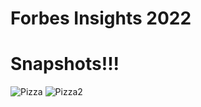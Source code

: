 # Forbes Insights 2022
# Snapshots!!!
![Pizza]([https://github.com/rajpmore/Forbes-Insights-2022/Screenshot1.png](https://github.com/rajpmore/Forbes-Insights-2022/blob/main/Screenshot%201.png)https://github.com/rajpmore/Forbes-Insights-2022/blob/main/Screenshot%201.png)
![Pizza2]([https://github.com/rajpmore/Forbes-Insights-2022/Screenshot2.png](https://github.com/rajpmore/Forbes-Insights-2022/blob/main/Screenshot%202.png)https://github.com/rajpmore/Forbes-Insights-2022/blob/main/Screenshot%202.png)
